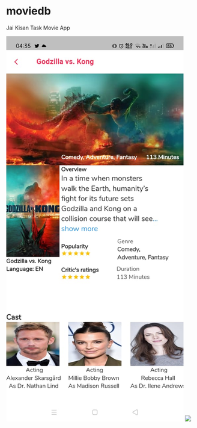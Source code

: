 # moviedb

Jai Kisan Task
Movie App

![](WhatsApp%20Image%202021-04-17%20at%2004.35.40%20(1).jpeg)
![](WhatsApp%20Image%2021-04-17%20at%2004.35.40.jpeg)
